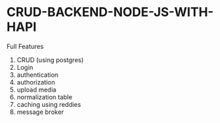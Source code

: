 # CRUD-BACKEND-NODE-JS-WITH-HAPI

Full Features
1. CRUD (using postgres)
2. Login
3. authentication
4. authorization 
5. upload media
6. normalization table
7. caching using reddies
8. message broker 
